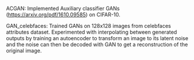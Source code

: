 ACGAN: Implemented Auxiliary classifier GANs (https://arxiv.org/pdf/1610.09585) on CIFAR-10.

GAN_celebfaces: Trained GANs on 128x128 images from celebfaces attributes dataset. Experimented with interpolating between generated outputs by training an autoencoder to transform an image to its latent noise and the noise can then be decoded with GAN to get a reconstruction of the original image.
